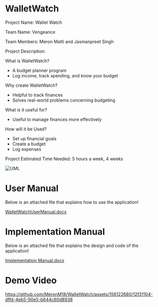 # WalletWatch

Project Name: Wallet Watch

Team Name: Vengeance 

Team Members: Meron Matti and Jasmanpreet Singh

Project Description: 

What is WalletWatch?
- A budget planner program
- Log income, track spending, and know your budget 

Why create WalletWatch?
- Helpful to track finances
- Solves real-world problems concerning budgeting

What is it useful for?
- Useful to manage finances more effectively

How will it be Used?
- Set up financial goals
- Create a budget
- Log expenses

Project Estimated Time Needed:
5 hours a week, 
4 weeks 

![UML](https://github.com/MeronM18/WalletWatch/assets/156122680/656840b2-16fe-4809-9cd8-fc71d77d8e9b)


# **User Manual**
Below is an attached file that explains how to use the application!

[WalletWatchUserManual.docx](https://github.com/MeronM18/WalletWatch/files/14761851/WalletWatchUserManual.docx)


# **Implementation Manual**
Below is an attached file that explains the design and code of the application!

[Implementation Manual.docx](https://github.com/MeronM18/WalletWatch/files/14887135/Implementation.Manual.docx)


# **Demo Video**

https://github.com/MeronM18/WalletWatch/assets/156122680/12f31104-dffd-4eb5-90e5-b644c60d8938



